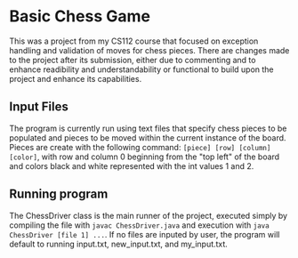 # Basic Chess Game

This was a project from my CS112 course that focused on exception handling and validation of moves for chess pieces. There are changes made to the project after its submission, either due to commenting and to enhance readibility and understandability or functional to build upon the project and enhance its capabilities.

## Input Files

The program is currently run using text files that specify chess pieces to be populated and pieces to be moved within the current instance of the board. Pieces are create with the following command: `[piece] [row] [column] [color]`, with row and column 0 beginning from the "top left" of the board and colors black and white represented with the int values 1 and 2. 

## Running program

The ChessDriver class is the main runner of the project, executed simply by compiling the file with `javac ChessDriver.java` and execution with `java ChessDriver [file 1] ...`. If no files are inputed by user, the program will default to running input.txt, new_input.txt, and my_input.txt.
